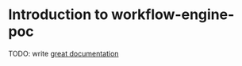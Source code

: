 # Introduction to workflow-engine-poc

TODO: write [great documentation](http://jacobian.org/writing/what-to-write/)

